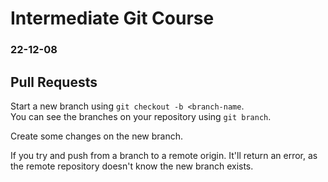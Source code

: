 # Intermediate Git Course
### 22-12-08

## Pull Requests

Start a new branch using `git checkout -b <branch-name`.  
You can see the branches on your repository using `git branch`.

Create some changes on the new branch.

If you try and push from a branch to a remote origin. It'll return an error, as
the remote repository doesn't know the new branch exists.
